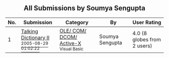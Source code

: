 ﻿<div align="center">

## All Submissions by Soumya Sengupta

</div>

No.  | Submission | Category | By   | User Rating
---- | ---------- | -------- | ---- | -----------
1 | [Talking Dictionary II<br /><sup>2005-08-29 01:02:22</sup>](https://github.com/Planet-Source-Code/soumya-sengupta-talking-dictionary-ii__1-62371) | [OLE/ COM/ DCOM/ Active\-X<br /><sup>Visual Basic</sup>](../ByCategory/ole-com-dcom-active-x__1-29.md) | Soumya Sengupta | 4.0 (8 globes from 2 users)
